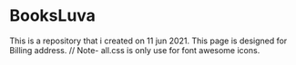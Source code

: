 # BooksLuva
This is a repository that i created on 11 jun 2021.
This page is designed for Billing address. 
// Note- all.css is only use for font awesome icons. 
